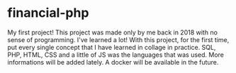 # financial-php
My first project! This project was made only by me back in 2018 with no sense of programming. I've learned a lot! With this project, for the first time, put every single concept that I have learned in collage in practice. SQL, PHP, HTML, CSS and a little of JS was the languages that was used. More informations will be added lately. A docker will be available in the future.
